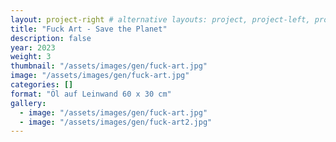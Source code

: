 ```yaml
---
layout: project-right # alternative layouts: project, project-left, project-right, project-top
title: "Fuck Art - Save the Planet"
description: false
year: 2023
weight: 3
thumbnail: "/assets/images/gen/fuck-art.jpg"
image: "/assets/images/gen/fuck-art.jpg"
categories: []
format: "Öl auf Leinwand 60 x 30 cm"
gallery:
  - image: "/assets/images/gen/fuck-art.jpg"
  - image: "/assets/images/gen/fuck-art2.jpg"
---
```


